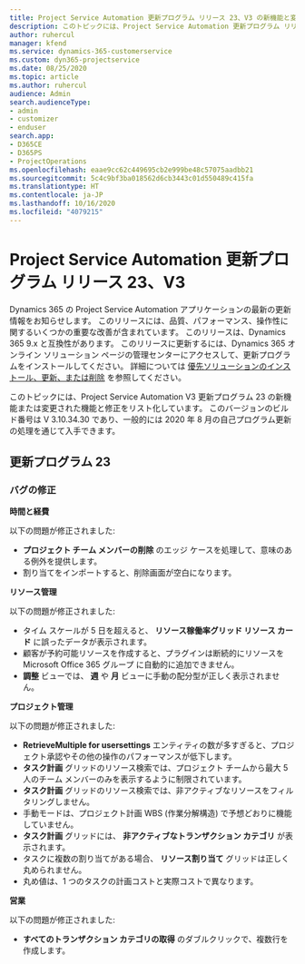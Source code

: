 ```yaml
---
title: Project Service Automation 更新プログラム リリース 23、V3 の新機能と変更点
description: このトピックには、Project Service Automation 更新プログラム リリース 23、V3 で利用可能な機能と修正をリスト化しています。
author: ruhercul
manager: kfend
ms.service: dynamics-365-customerservice
ms.custom: dyn365-projectservice
ms.date: 08/25/2020
ms.topic: article
ms.author: ruhercul
audience: Admin
search.audienceType:
- admin
- customizer
- enduser
search.app:
- D365CE
- D365PS
- ProjectOperations
ms.openlocfilehash: eaae9cc62c449695cb2e999be48c57075aadbb21
ms.sourcegitcommit: 5c4c9bf3ba018562d6cb3443c01d550489c415fa
ms.translationtype: HT
ms.contentlocale: ja-JP
ms.lasthandoff: 10/16/2020
ms.locfileid: "4079215"
---
```

# <a name="project-service-automation-update-release-23-v3"></a>Project Service Automation 更新プログラム リリース 23、V3

Dynamics 365 の Project Service Automation アプリケーションの最新の更新情報をお知らせします。 このリリースには、品質、パフォーマンス、操作性に関するいくつかの重要な改善が含まれています。 このリリースは、Dynamics 365 9.x と互換性があります。 このリリースに更新するには、Dynamics 365 オンライン ソリューション ページの管理センターにアクセスして、更新プログラムをインストールしてください。 詳細については [優先ソリューションのインストール、更新、または削除](https://docs.microsoft.com/power-platform/admin/install-remove-preferred-solution) を参照してください。

このトピックには、Project Service Automation V3 更新プログラム 23 の新機能または変更された機能と修正をリスト化しています。 このバージョンのビルド番号は V 3.10.34.30 であり、一般的には 2020 年 8 月の自己プログラム更新の処理を通じて入手できます。

## <a name="update-release-23"></a>更新プログラム 23

### <a name="bug-fixes"></a>バグの修正

**時間と経費**

以下の問題が修正されました:
- **プロジェクト チーム メンバーの削除** のエッジ ケースを処理して、意味のある例外を提供します。
- 割り当てをインポートすると、削除画面が空白になります。

**リソース管理**

以下の問題が修正されました:

- タイム スケールが 5 日を超えると、 **リソース稼働率グリッド リソース カード** に誤ったデータが表示されます。
- 顧客が予約可能リソースを作成すると、プラグインは断続的にリソースを Microsoft Office 365 グループ に自動的に追加できません。
- **調整** ビューでは、 **週** や **月** ビューに手動の配分型が正しく表示されません。

**プロジェクト管理**

以下の問題が修正されました:

- **RetrieveMultiple for usersettings** エンティティの数が多すぎると、プロジェクト承認やその他の操作のパフォーマンスが低下します。
- **タスク計画** グリッドのリソース検索では、プロジェクト チームから最大 5 人のチーム メンバーのみを表示するように制限されています。 
- **タスク計画** グリッドのリソース検索では、非アクティブなリソースをフィルタリングしません。
- 手動モードは、プロジェクト計画 WBS (作業分解構造) で予想どおりに機能していません。
- **タスク計画** グリッドには、 **非アクティブなトランザクション カテゴリ** が表示されます。
- タスクに複数の割り当てがある場合、 **リソース割り当て** グリッドは正しく丸められません。
- 丸め値は、1 つのタスクの計画コストと実際コストで異なります。

**営業**

以下の問題が修正されました:

- **すべてのトランザクション カテゴリの取得** のダブルクリックで、複数行を作成します。

